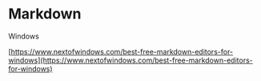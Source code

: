 # Markdown

Windows

[https://www.nextofwindows.com/best-free-markdown-editors-for-windows](https://www.nextofwindows.com/best-free-markdown-editors-for-windows)
